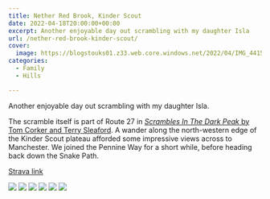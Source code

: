 ```yaml
---
title: Nether Red Brook, Kinder Scout
date: 2022-04-18T20:00:00+00:00
excerpt: Another enjoyable day out scrambling with my daughter Isla
url: /nether-red-brook-kinder-scout/
cover: 
  image: https://blogstouks01.z33.web.core.windows.net/2022/04/IMG_4415-2.jpg
categories:
  - Family
  - Hills

---
```

Another enjoyable day out scrambling with my daughter Isla.

The scramble itself is part of Route 27 in [_Scrambles In The Dark Peak_ by Tom Corker and Terry Sleaford][1]. A wander along the north-western edge of the Kinder Scout plateau afforded some impressive views across to Manchester. We joined the Pennine Way for a short while, before heading back down the Snake Path.

[Strava link][2]

![](https://blogstouks01.z33.web.core.windows.net/2023/08/IMG_4406.jpg)
![](https://blogstouks01.z33.web.core.windows.net/2023/08/IMG_4408.jpg)
![](https://blogstouks01.z33.web.core.windows.net/2023/08/IMG_4415.jpg)
![](https://blogstouks01.z33.web.core.windows.net/2023/08/IMG_4416.jpg)
![](https://blogstouks01.z33.web.core.windows.net/2023/08/2022-12-11_20-06-27.png)
![](https://blogstouks01.z33.web.core.windows.net/2023/08/2022-12-11_20-06-42.png)


 [1]: https://amzn.to/3FFerEJ
 [2]: https://www.strava.com/activities/7650052190